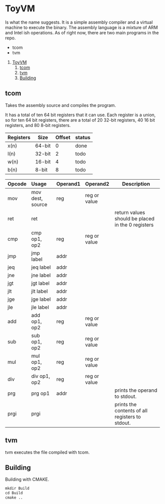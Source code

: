 # ToyVM

Is what the name suggests. It is a simple assembly compiler and a virtual machine to execute the binary. The assembly language is a mixture of ARM and Intel ish operations. As of right now, there are two main programs in the repo.

* tcom
* tvm

1. [ToyVM](#toyvm)
    1. [tcom](#tcom)
    2. [tvm](#tvm)
    3. [Building](#building)

## tcom

Takes the assembly source and compiles the program.

It has a total of ten 64 bit registers that it can use.
Each register is a union, so for ten 64 bit registers, there are a total of 20 32-bit registers, 40 16 bit registers, and 80 8-bit registers.

| Registers | Size   | Offset | status |
|:----------|--------|--------|--------|
| x(n)      | 64-bit | 0      | done   |
| l(n)      | 32-bit | 2      | todo   |
| w(n)      | 16-bit | 4      | todo   |
| b(n)      | 8-bit  | 8      | todo   |



| Opcode | Usage            | Operand1 | Operand2     | Description                                       |
|:-------|:-----------------|:---------|:-------------|---------------------------------------------------|
| mov    | mov dest, source | reg      | reg or value |                                                   |
| ret    | ret              |          |              | return values should be placed in the 0 registers |
| cmp    | cmp op1, op2     | reg      | reg or value |                                                   |
| jmp    | jmp label        | addr     |              |                                                   |
| jeq    | jeq label        | addr     |              |                                                   |
| jne    | jne label        | addr     |              |                                                   |
| jgt    | jgt label        | addr     |              |                                                   |
| jlt    | jlt label        | addr     |              |                                                   |
| jge    | jge label        | addr     |              |                                                   |
| jle    | jle label        | addr     |              |                                                   |
| add    | add op1, op2     | reg      | reg or value |                                                   |
| sub    | sub op1, op2     | reg      | reg or value |                                                   |
| mul    | mul op1, op2     | reg      | reg or value |                                                   |
| div    | div op1, op2     | reg      | reg or value |                                                   |
| prg    | prg op1          | addr     |              | prints the operand to stdout.                     |
| prgi   | prgi             |          |              | prints the contents of all registers to stdout.   |


## tvm

tvm executes the file compiled with tcom.

## Building

Building with CMAKE.

```txt
mkdir Build
cd Build
cmake ..
```
